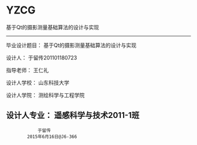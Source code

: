 # YZCG
基于Qt的摄影测量基础算法的设计与实现

--------------------------------------------
毕业设计题目：
	基于Qt的摄影测量基础算法的设计与实现

设计人：
	于留传201101180723

指导老师：
	王仁礼

设计人学校：
	山东科技大学

设计人学院：
	测绘科学与工程学院

设计人专业：
	遥感科学与技术2011-1班
--------------------------------------------
				于留传
			2015年6月16日@J6-366
			
